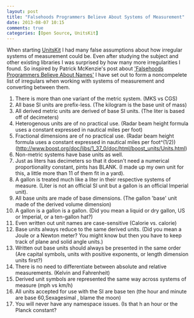 ```yaml
---
layout: post
title: "Falsehoods Programmers Believe About Systems of Measurement"
date: 2013-08-07 10:15
comments: true
categories: [Open Source, UnitsKit] 
---
```


When starting [UnitsKit](https://github.com/stevemoser/UnitsKit) I had many false assumptions about how irregular systems of measurement could be.  Even after studying the subject and other existing libraries I was surprised by how many more irregularities I found. So inspired by Patrick McKenzie's post about ['Falsehoods Programmers Believe About Names'](http://www.kalzumeus.com/2010/06/17/falsehoods-programmers-believe-about-names/) I have set out to form a noncompelete list of irregulars when working with systems of measurement and converting between them.

1. There is more than one variant of the metric system. (MKS vs CGS)
2. All base SI units are prefix-less. (The kilogram is the base unit of mass)
3. All derived metric units are derived of base SI units. (The liter is based off of decimeters)
4. Heterogenous units are of no practical use. (Radar beam height formula uses a constant expressed in nautical miles per foot)
5. Fractional dimensions are of no practical use. (Radar beam height formula uses a constant expressed in nautical miles per foot^(1/2)) (http://www.boost.org/doc/libs/1_37_0/doc/html/boost_units/Units.html)
6. Non-metric systems have base units as well.
7. Just as liters has decimeters so that it doesn't need a numerical proportionality constant, pints has BLANK. (I made up my own unit for this, a little more than 11 of them fit in a yard).
8. A gallon is treated much like a liter in their respective systems of measure. (Liter is not an official SI unit but a gallon is an official Imperial unit).
8. All base units are made of base dimensions. (The gallon 'base' unit made of the derived volume dimension)
9. A gallon is a gallon is a gallon. (Did you mean a liquid or dry gallon, US or Imperial, or a ten-gallon hat?)
10. Even written out unit names are case-sensitive (Calorie vs. calorie)
11. Base units always reduce to the same derived units. (Did you mean a Joule or a Newton meter? You might know but then you have to keep track of plane and solid angle units.)
12. Written out base units should always be presented in the same order (Are capital symbols, units with positive exponents, or length dimension units first?)
13. There is no need to differentiate between absolute and relative measurements. (Kelvin and Fahrenheit)
14. Derived unit symbols are represented the same way across systems of measure (mph vs km/h)
15. All units accepted for use with the SI are base ten (the hour and minute are base 60,Sexagesimal , blame the moon)
16. You will never have any namespace issues. (Is that h an hour or the Planck constant?

